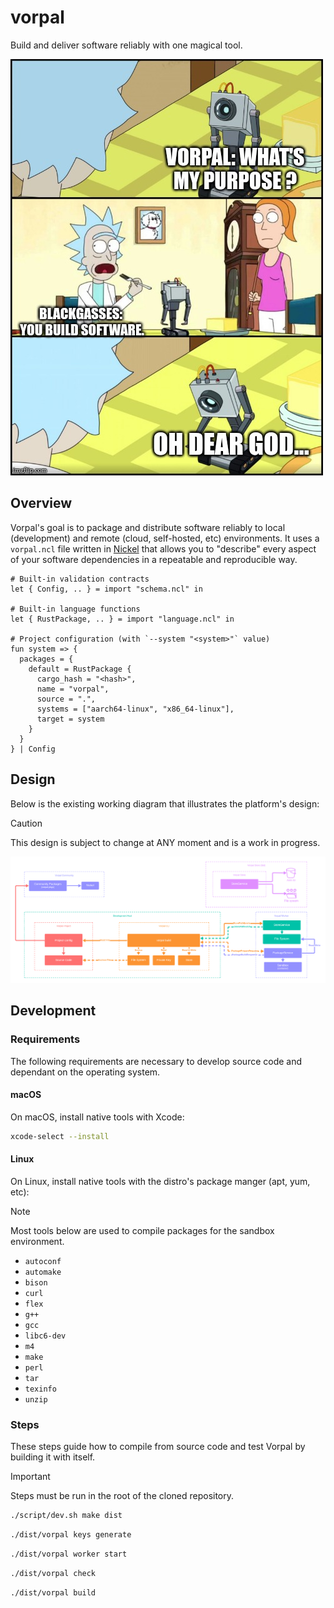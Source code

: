 # vorpal

Build and deliver software reliably with one magical tool.

![vorpal-purpose](./vorpal-purpose.jpg)

## Overview

Vorpal's goal is to package and distribute software reliably to local (development) and remote (cloud, self-hosted, etc) environments. It uses a `vorpal.ncl` file written in [Nickel](https://nickel-lang.org/) that allows you to "describe" every aspect of your software dependencies in a repeatable and reproducible way.

```nickel
# Built-in validation contracts
let { Config, .. } = import "schema.ncl" in

# Built-in language functions
let { RustPackage, .. } = import "language.ncl" in

# Project configuration (with `--system "<system>"` value)
fun system => {
  packages = {
    default = RustPackage {
      cargo_hash = "<hash>",
      name = "vorpal",
      source = ".",
      systems = ["aarch64-linux", "x86_64-linux"],
      target = system
    }
  }
} | Config
```

## Design

Below is the existing working diagram that illustrates the platform's design:

> [!CAUTION]
> This design is subject to change at ANY moment and is a work in progress.

![vorpal-arch](./vorpal-arch.png)

## Development

### Requirements

The following requirements are necessary to develop source code and dependant on the operating system.

#### macOS

On macOS, install native tools with Xcode:

```bash
xcode-select --install
```

#### Linux

On Linux, install native tools with the distro's package manger (apt, yum, etc):

> [!NOTE]
> Most tools below are used to compile packages for the sandbox environment.

- `autoconf`
- `automake`
- `bison`
- `curl`
- `flex`
- `g++`
- `gcc`
- `libc6-dev`
- `m4`
- `make`
- `perl`
- `tar`
- `texinfo`
- `unzip`

### Steps

These steps guide how to compile from source code and test Vorpal by building it with itself.

> [!IMPORTANT]
> Steps must be run in the root of the cloned repository.

```bash
./script/dev.sh make dist
```

```bash
./dist/vorpal keys generate
```

```bash
./dist/vorpal worker start
```

```bash
./dist/vorpal check
```

```bash
./dist/vorpal build
```
